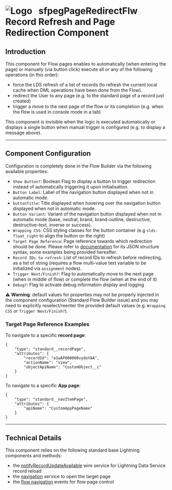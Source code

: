 # ![Logo](/media/Logo.png) &nbsp; **sfpegPageRedirectFlw** Record Refresh and Page Redirection Component

## Introduction

This component for Flow pages enables to automatically (when entering the page) or manually (via button click) execute all or any of the following operations (in this order):
* force the LDS refresh of a list of records (to refresh the current local cache when DML operations have been done from the Flow).
* redirect the User to any page (e.g. to the standard page of a record just created)
* trigger a move to the next page of the flow or its completion (e.g. when the flow is used in console mode in a tab)

This component is invisible when the logic is executed automatically
or displays a single button when manual trigger is configured (e.g. to
display a message above).


---

## Component Configuration
 
Configuration is completely done in the Flow Builder via the following
available properties:
* `Show Button?`: Boolean Flag to display a button to trigger redirection instead of automatically triggering it upon initialisation.
* `Button Label`: Label of the navigation button displayed when not in automatic mode.
* `buttonTitle`: Title displayed when hovering over the navigation button displayed when not in automatic mode.
* `Button Variant`: Variant of the navigation button displayed when not in automatic mode (base, neutral, brand, brand-outline, destructive, destructive-text, inverse or success).
* `Wrapping CSS`: CSS styling classes for the button container (e.g `slds-float_right` to align the button on the right)
* `Target Page Reference`: Page reference towards which redirection should be done. Please refer to [documentation](https://developer.salesforce.com/docs/platform/lwc/guide/reference-page-reference-type.html) for its JSON structure syntax, some examples being provided hereafter.
* `Record IDs to refresh`: List of record IDs to refresh before redirecting, as a list of string (requires a flow multi-value text variable to be initialized via `assignment` nodes).
* `Trigger Next/Finish?`: Flag to automatically move to the next page (when in middle of flow) or complete the flow (when at the end of it)
* `Debug?`: Flag to activate debug information display and logging

⚠️ **Warning**: default values for properties may not be properly injected in the component configuration (Standard Flow Builder issue) and you may need to explicitly reselect/reenter the provided default values (e.g. `Wrapping CSS` or `Trigger Next/Finish?`).


### Target Page Reference Examples

To navigate to a specific **record page**:
```
{
    "type": "standard__recordPage",
    "attributes": {
        "recordId": "a1wAP000000vydoYAA",
        "actionName": "view",
        "objectApiName": "CustomObject__c"
    }
}
```

To navigate to a specific **App page**:
```
{
    "type": "standard__navItemPage",
    "attributes": {
        "apiName": "CustomAppPageName"
    }
}
```

---

## Technical Details

This component relies on the following standard base Lightning components and methods:
* the [notifyRecordUpdateAvailable](https://developer.salesforce.com/docs/platform/lwc/guide/reference-notify-record-update.html?q=notifyRecordUpdateAvailable) wire service for Lightning Data Service record reload
* the [navigation](https://developer.salesforce.com/docs/component-library/bundle/lightning-navigation/documentation) service to open the target page
* the [flow navigation](https://developer.salesforce.com/docs/component-library/bundle/lightning-flow-support/documentation) events for flow page control 
